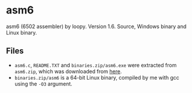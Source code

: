 # asm6
asm6 (6502 assembler) by loopy. Version 1.6. Source, Windows binary and Linux binary.

## Files
* `asm6.c`, `README.TXT` and `binaries.zip/asm6.exe` were extracted from `asm6.zip`, which was downloaded from [here](https://www.romhacking.net/utilities/674/).
* `binaries.zip/asm6` is a 64-bit Linux binary, compiled by me with gcc using the `-O3` argument.

